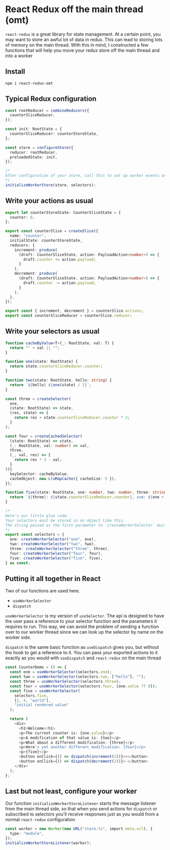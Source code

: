 # React Redux off the main thread (omt)

`react-redux` is a great library for state management. At a certain point, you may want to store an awful lot of data in redux. This can lead to storing lots of memory on the main thread. With this in mind, I constructed a few functions that will help you move your redux store off the main thread and into a worker

## Install

```
npm i react-redux-omt
```

## Typical Redux configuration

```typescript
const rootReducer = combineReducers({
  counterSliceReducer,
});

const init: RootState = {
  counterSliceReducer: counterStoreState,
};

const store = configureStore({
  reducer: rootReducer,
  preloadedState: init,
});

/* 
After configuration of your store, call this to set up worker events and subscriptions 
*/
initializeWorkerStore(store, selectors);
```

## Write your actions as usual

```typescript
export let counterStoreState: CounterSliceState = {
  counter: 0,
};

export const counterSlice = createSlice({
  name: "counter",
  initialState: counterStoreState,
  reducers: {
    increment: produce(
      (draft: CounterSliceState, action: PayloadAction<number>) => {
        draft.counter += action.payload;
      }
    ),
    decrement: produce(
      (draft: CounterSliceState, action: PayloadAction<number>) => {
        draft.counter -= action.payload;
      }
    ),
  },
});

export const { increment, decrement } = counterSlice.actions;
export const counterSliceReducer = counterSlice.reducer;
```

## Write your selectors as usual

```typescript
function cacheByValue<T>(_: RootState, val: T) {
  return "" + val || "";
}

function one(state: RootState) {
  return state.counterSliceReducer.counter;
}

function two(state: RootState, hello: string) {
  return `${hello} ${one(state) / 2}`;
}

const three = createSelector(
  one,
  (state: RootState) => state,
  (res, state) => {
    return res + state.counterSliceReducer.counter * 2;
  }
);

const four = createCachedSelector(
  (state: RootState) => state,
  (_: RootState, val: number) => val,
  three,
  (_, val, res) => {
    return res * 3 - val;
  }
)({
  keySelector: cacheByValue,
  cacheObject: new LruMapCache({ cacheSize: 5 }),
});

function five(state: RootState, one: number, two: number, three: string) {
  return `${three}: ${state.counterSliceReducer.counter}, sum: ${one + two}`;
}

/* 
Here's our little glue code.
Your selectors must be stored in an object like this.
The string passed as the first parameter to `createWorkerSelector` must match the json key exactly.
*/
export const selectors = {
  one: createWorkerSelector("one", one),
  two: createWorkerSelector("two", two),
  three: createWorkerSelector("three", three),
  four: createWorkerSelector("four", four),
  five: createWorkerSelector("five", five),
} as const;
```

## Putting it all together in React

Two of our functions are used here.

- `useWorkerSelector`
- `dispatch`

`useWorkerSelector` is my version of `useSelector`. The api is designed to have the user pass a reference to your selector function and the parameters it requires to run. This way, we can avoid the problem of sending a function over to our worker thread since we can look up the selector by name on the worker side.

`dispatch` is the same basic function as `useDispatch` gives you, but without the hook to get a reference to it. You can pass your exported actions to it exactly as you would with `useDispatch` and `react-redux` on the main thread

```typescript
const CounterDemo = () => {
  const one = useWorkerSelector(selectors.one);
  const two = useWorkerSelector(selectors.two, ["hello"], "");
  const three = useWorkerSelector(selectors.three);
  const four = useWorkerSelector(selectors.four, [one.value ?? 0]);
  const five = useWorkerSelector(
    selectors.five,
    [2, 4, "world"],
    "initial rendered value"
  );

  return (
    <div>
      <h1>Welcome</h1>
      <p>The current counter is: {one.value}</p>
      <p>A modification of that value is: {two}</p>
      <p>What about a different modification: {three}</p>
      <p>Here's yet another different modification: {four}</p>
      <p>{five}</p>
      <button onClick={() => dispatch(increment(2))}>+</button>
      <button onClick={() => dispatch(decrement(2))}>-</button>
    </div>
  );
};
```

## Last but not least, configure your worker

Our function `initializeWorkerStoreListener` starts the message listener from the main thread side, so that when you send actions for `dispatch` or subscribed to selectors you'll receive responses just as you would from a normal `react-redux` configuration

```typescript
const worker = new Worker(new URL("store.ts", import.meta.url), {
  type: "module",
});
initializeWorkerStoreListener(worker);
```
